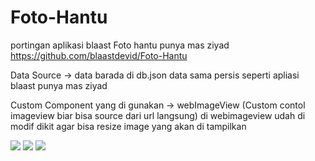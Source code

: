 Foto-Hantu
==========

portingan aplikasi blaast Foto hantu punya mas ziyad https://github.com/blaastdevid/Foto-Hantu

Data Source
-> data barada di db.json data sama persis seperti apliasi blaast punya mas ziyad

Custom Component yang di gunakan
-> webImageView (Custom contol imageview biar bisa source dari url langsung)
di webimageview udah di modif dikit agar bisa resize image yang akan di tampilkan

<img src="https://dl.dropbox.com/u/23877813/IMG_00000075.png"/>
<img src="https://dl.dropbox.com/u/23877813/IMG_00000077.png"/>
<img src="https://dl.dropbox.com/u/23877813/IMG_00000080.png"/>
